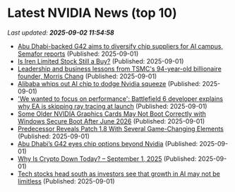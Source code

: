 # Latest NVIDIA News (top 10)
_Last updated: **2025-09-02 11:54:58**_

- [Abu Dhabi-backed G42 aims to diversify chip suppliers for AI campus, Semafor reports](https://www.channelnewsasia.com/business/abu-dhabi-backed-g42-aims-diversify-chip-suppliers-ai-campus-semafor-reports-5326811) (Published: 2025-09-01)
- [Is Iren Limited Stock Still a Buy?](https://biztoc.com/x/c0d27394b014baf8) (Published: 2025-09-01)
- [Leadership and business lessons from TSMC's 94-year-old billionaire founder, Morris Chang](https://www.businessinsider.com/tsmc-billionaire-founder-morris-chang-lessons-business-leadership-advice-2025-8) (Published: 2025-09-01)
- [Alibaba whips out AI chip to dodge Nvidia squeeze](https://www.madshrimps.be/news/alibaba-whips-out-ai-chip-to-dodge-nvidia-squeeze/) (Published: 2025-09-01)
- ['We wanted to focus on performance': Battlefield 6 developer explains why EA is skipping ray tracing at launch](https://www.pcgamer.com/hardware/we-wanted-to-focus-on-performance-battlefield-6-developer-explains-why-ea-is-skipping-ray-tracing-at-launch/) (Published: 2025-09-01)
- [Some Older NVIDIA Graphics Cards May Not Boot Correctly with Windows Secure Boot After June 2026](https://www.madshrimps.be/news/some-older-nvidia-graphics-cards-may-not-boot-correctly-with-windows-secure-boot-after-june-2026/) (Published: 2025-09-01)
- [Predecessor Reveals Patch 1.8 With Several Game-Changing Elements](https://bleedingcool.com/games/predecessor-revealed-patch-1-8-with-several-game-changing-elements/) (Published: 2025-09-01)
- [Abu Dhabi’s G42 eyes chip options beyond Nvidia](https://biztoc.com/x/bcd68fffa223249f) (Published: 2025-09-01)
- [Why Is Crypto Down Today? – September 1, 2025](https://cryptonews.com/news/why-is-crypto-down-today-september-1-2025/) (Published: 2025-09-01)
- [Tech stocks head south as investors see that growth in AI may not be limitless](https://biztoc.com/x/86a745ec1275c759) (Published: 2025-09-01)
